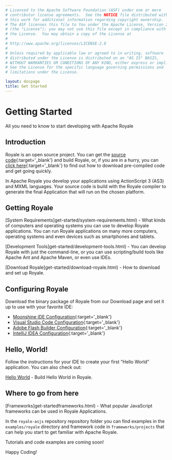 ```yaml
---
# Licensed to the Apache Software Foundation (ASF) under one or more
# contributor license agreements.  See the NOTICE file distributed with
# this work for additional information regarding copyright ownership.
# The ASF licenses this file to You under the Apache License, Version 2.0
# (the "License"); you may not use this file except in compliance with
# the License.  You may obtain a copy of the License at
# 
# http://www.apache.org/licenses/LICENSE-2.0
# 
# Unless required by applicable law or agreed to in writing, software
# distributed under the License is distributed on an "AS IS" BASIS,
# WITHOUT WARRANTIES OR CONDITIONS OF ANY KIND, either express or implied.
# See the License for the specific language governing permissions and
# limitations under the License.

layout: docpage
title: Get Started
---
```


# Getting Started

All you need to know to start developing with Apache Royale

## Introduction

Royale is an open source project. You can get the [source code](http://royale.apache.org/source-code/){:target='_blank'} and build Royale, or, if you are in a hurry, you can [click here](https://royale.codeoscopic.com/download/){:target='_blank'} to find out how to download pre-compiled code and get going quickly.

In Apache Royale you develop your applications using ActionScript 3 (AS3) and MXML languages. Your source code is build with the Royale compiler to generate the final Application that will run on the chosen platform.


## Getting Royale

[System Requirements]get-started/system-requirements.html) - What kinds of computers and operating systems you can use to develop Royale applications. You can run Royale applications on many more computers, operating systems and even devices such as smartphones and tablets.

[Development Tools]get-started/development-tools.html) - You can develop Royale with just the command-line, or you can use scripting/build tools like Apache Ant and Apache Maven, or even use IDEs.

[Download Royale]get-started/download-royale.html) - How to download and set up Royale.


## Configuring Royale

Download the binary package of Royale from our Download page and set it up to use with your favorite IDE:

+ [Moonshine IDE Configuration](https://github.com/apache/royale-asjs/wiki/Moonshine-IDE){:target='_blank'}
+ [Visual Studio Code Configuration](https://github.com/apache/royale-asjs/wiki/Visual-Studio-Code){:target='_blank'}
+ [Adobe Flash Builder Configuration](https://github.com/apache/royale-asjs/wiki/Flash-Builder-4.7){:target='_blank'}
+ [IntelliJ IDEA Configuration](https://github.com/apache/royale-asjs/wiki/IntelliJ-IDEA){:target='_blank'}


## Hello, World!

Follow the instructions for your IDE to create your first “Hello World” application. You can also check out:

[Hello World](get-started/hello-world.html) - Build Hello World in Royale.


## Where to go from here

[Frameworks]get-startedframeworks.html) - What popular JavaScript frameworks can be used in Royale Applications.

In the `royale-asjs` repository repository folder you can find examples in the `examples/royale` directory and framework code in `frameworks/projects` that can help you start to get familiar with Apache Royale.

Tutorials and code examples are coming soon!

Happy Coding!
